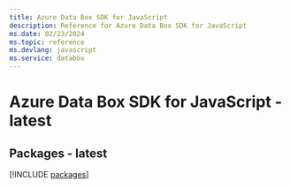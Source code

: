 ```yaml
---
title: Azure Data Box SDK for JavaScript
description: Reference for Azure Data Box SDK for JavaScript
ms.date: 02/23/2024
ms.topic: reference
ms.devlang: javascript
ms.service: databox
---
```

# Azure Data Box SDK for JavaScript - latest
## Packages - latest
[!INCLUDE [packages](data-box-index.md)]